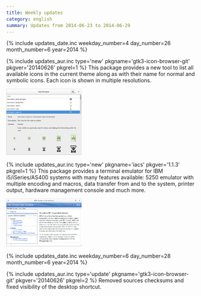 ```yaml
---
title: Weekly updates
category: english
summary: Updates from 2014-06-23 to 2014-06-29
---
```


{% include updates_date.inc weekday_number=4 day_number=26 month_number=6 year=2014 %}

{% include updates_aur.inc type='new' pkgname='gtk3-icon-browser-git' pkgver='20140626' pkgrel=1 %}
This package provides a new tool to list all available icons in the current
theme along as with their name for normal and symbolic icons.
Each icon is shown in multiple resolutions.

[![GTK3 Icon Browser][img-gtk3-icon-browser-thumb]][img-gtk3-icon-browser]

{% include updates_aur.inc type='new' pkgname='iacs' pkgver='1.1.3' pkgrel=1 %}
This package provides a terminal emulator for IBM i5/iSeries/AS400 systems with
many features available: 5250 emulator with multiple encoding and macros, data
transfer from and to the system, printer output, hardware management console
and much more.

[![IBM i Access Client Solutions][img-iacs-thumb]][img-iacs]

{% include updates_date.inc weekday_number=6 day_number=28 month_number=6 year=2014 %}

{% include updates_aur.inc type='update' pkgname='gtk3-icon-browser-git' pkgver='20140626' pkgrel=2 %}
Removed sources checksums and fixed visibility of the desktop shortcut.


[img-gtk3-icon-browser]: /resources/articles/2014-06/gtk3-icon-browser.png
[img-gtk3-icon-browser-thumb]: /resources/articles/2014-06/gtk3-icon-browser-thumb.png
[img-iacs]: /resources/articles/2014-06/iacs.png
[img-iacs-thumb]: /resources/articles/2014-06/iacs-thumb.png

